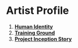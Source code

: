 # Artist Profile

1. [**Human Identity**](human-identity.md)
2. [**Training Ground**](training-ground.md)
3. [**Project Inception Story**](project-inception-story.md)
